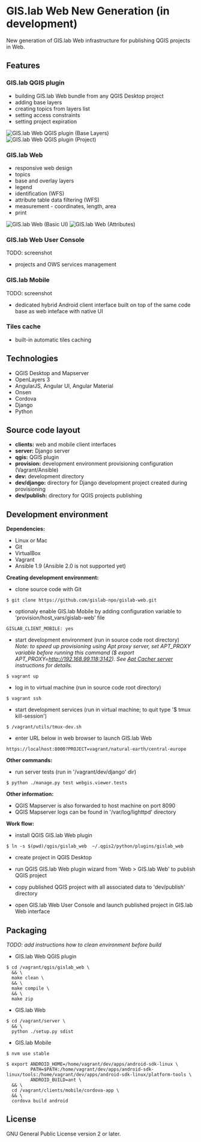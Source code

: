 # GIS.lab Web New Generation (in development)
New generation of GIS.lab Web infrastructure for publishing QGIS projects in
Web.


## Features

### GIS.lab QGIS plugin

* building GIS.lab Web bundle from any QGIS Desktop project
* adding base layers
* creating topics from layers list
* setting access constraints
* setting project expiration

![GIS.lab Web QGIS plugin (Base Layers)](doc/screen/gislab-web-qgis-plugin.png)
![GIS.lab Web QGIS plugin (Project)](doc/screen/gislab-web-qgis-plugin2.png)


### GIS.lab Web

* responsive web design
* topics
* base and overlay layers
* legend
* identification (WFS)
* attribute table data filtering (WFS)
* measurement - coordinates, length, area
* print

![GIS.lab Web (Basic UI)](doc/screen/gislab-web.png)
![GIS.lab Web (Attributes)](doc/screen/gislab-web2.png)


### GIS.lab Web User Console

TODO: screenshot

* projects and OWS services management


### GIS.lab Mobile

TODO: screenshot

* dedicated hybrid Android client interface built on top of the same code base
  as web inteface with native UI


### Tiles cache
* built-in automatic tiles caching


## Technologies
* QGIS Desktop and Mapserver
* OpenLayers 3
* AngularJS, Angular UI, Angular Material
* Onsen
* Cordova
* Django
* Python


## Source code layout
* **clients:**    web and mobile client interfaces
* **server:**     Django server
* **qgis:**       QGIS plugin
* **provision:**  development environment provisioning configuration
                  (Vagrant/Ansible)
* **dev:**        development directory
* **dev/django:** directory for Django development project created during
                  provisioning
* **dev/publish:** directory for QGIS projects publishing


## Development environment
**Dependencies:**  
* Linux or Mac
* Git
* VirtualBox
* Vagrant
* Ansible 1.9 (Ansible 2.0 is not supported yet)

**Creating development environment:**  
* clone source code with Git
```
$ git clone https://github.com/gislab-npo/gislab-web.git
```

* optionaly enable GIS.lab Mobile by adding configuration variable to
  'provision/host_vars/gislab-web' file
```
GISLAB_CLIENT_MOBILE: yes
```

* start development environment (run in source code root directory)  
  *Note: to speed up provisioning using Apt proxy server, set APT_PROXY variable
  before running this command ($ export APT_PROXY=http://192.168.99.118:3142).
  See [Apt Cacher server](https://github.com/gislab-npo/gislab/wiki/Apt-Cacher-server) instructions for details.*
```
$ vagrant up
```

* log in to virtual machine (run in source code root directory)
```
$ vagrant ssh
```

* start development services (run in virtual machine;
  to quit type '$ tmux kill-session')
```
$ /vagrant/utils/tmux-dev.sh
```

* enter URL below in web browser to launch GIS.lab Web
```
https://localhost:8000?PROJECT=vagrant/natural-earth/central-europe
```

**Other commands:**  
* run server tests (run in '/vagrant/dev/django' dir)
```
$ python ./manage.py test webgis.viewer.tests
```


**Other information:**
* QGIS Mapserver is also forwarded to host machine on port 8090
* QGIS Mapserver logs can be found in '/var/log/lighttpd' directory


**Work flow:**
* install QGIS GIS.lab Web plugin
```
$ ln -s $(pwd)/qgis/gislab_web  ~/.qgis2/python/plugins/gislab_web
```

* create project in QGIS Desktop

* run QGIS GIS.lab Web plugin wizard from 'Web > GIS.lab Web' to publish QGIS
  project

* copy published QGIS project with all associated data to 'dev/publish'
  directory

* open GIS.lab Web User Console and launch published project in GIS.lab Web
  interface


## Packaging
*TODO: add instructions how to clean environment before build*

* GIS.lab Web QGIS plugin
```
$ cd /vagrant/qgis/gislab_web \
  && \
  make clean \
  && \
  make compile \
  && \
  make zip
```

* GIS.lab Web
```
$ cd /vagrant/server \
  && \
  python ./setup.py sdist
```

* GIS.lab Mobile
```
$ nvm use stable

$ export ANDROID_HOME=/home/vagrant/dev/apps/android-sdk-linux \
         PATH=$PATH:/home/vagrant/dev/apps/android-sdk-linux/tools:/home/vagrant/dev/apps/android-sdk-linux/platform-tools \
         ANDROID_BUILD=ant \
  && \
  cd /vagrant/clients/mobile/cordova-app \
  && \
  cordova build android
```

## License
GNU General Public License version 2 or later.
